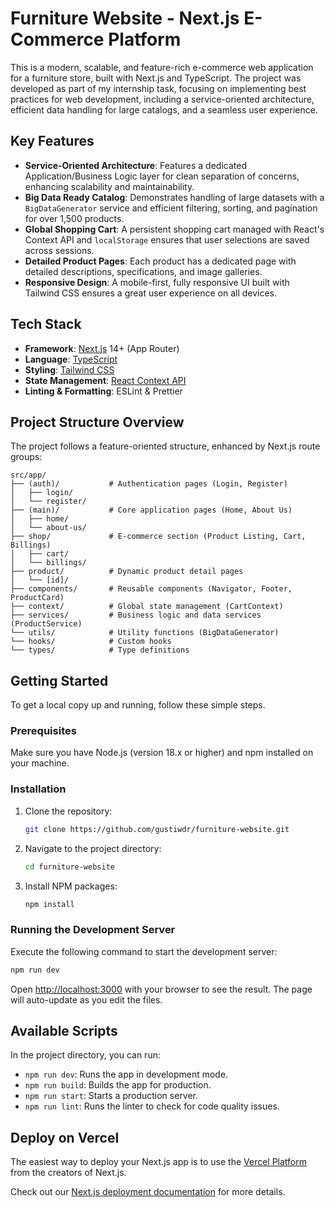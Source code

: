 # Furniture Website - Next.js E-Commerce Platform

This is a modern, scalable, and feature-rich e-commerce web application for a furniture store, built with Next.js and TypeScript. The project was developed as part of my internship task, focusing on implementing best practices for web development, including a service-oriented architecture, efficient data handling for large catalogs, and a seamless user experience.

## Key Features

- **Service-Oriented Architecture**: Features a dedicated Application/Business Logic layer for clean separation of concerns, enhancing scalability and maintainability.
- **Big Data Ready Catalog**: Demonstrates handling of large datasets with a `BigDataGenerator` service and efficient filtering, sorting, and pagination for over 1,500 products.
- **Global Shopping Cart**: A persistent shopping cart managed with React's Context API and `localStorage` ensures that user selections are saved across sessions.
- **Detailed Product Pages**: Each product has a dedicated page with detailed descriptions, specifications, and image galleries.
- **Responsive Design**: A mobile-first, fully responsive UI built with Tailwind CSS ensures a great user experience on all devices.

## Tech Stack

- **Framework**: [Next.js](https://nextjs.org/) 14+ (App Router)
- **Language**: [TypeScript](https://www.typescriptlang.org/)
- **Styling**: [Tailwind CSS](https://tailwindcss.com/)
- **State Management**: [React Context API](https://react.dev/learn/passing-data-deeply-with-context)
- **Linting & Formatting**: ESLint & Prettier

## Project Structure Overview

The project follows a feature-oriented structure, enhanced by Next.js route groups:

```
src/app/
├── (auth)/           # Authentication pages (Login, Register)
│   ├── login/
│   └── register/
├── (main)/           # Core application pages (Home, About Us)
│   ├── home/
│   └── about-us/
├── shop/             # E-commerce section (Product Listing, Cart, Billings)
│   ├── cart/
│   └── billings/
├── product/          # Dynamic product detail pages
│   └── [id]/
├── components/       # Reusable components (Navigator, Footer, ProductCard)
├── context/          # Global state management (CartContext)
├── services/         # Business logic and data services (ProductService)
└── utils/            # Utility functions (BigDataGenerator)
└── hooks/            # Custom hooks
└── types/            # Type definitions
```

## Getting Started

To get a local copy up and running, follow these simple steps.

### Prerequisites

Make sure you have Node.js (version 18.x or higher) and npm installed on your machine.

### Installation

1.  Clone the repository:
    ```bash
    git clone https://github.com/gustiwdr/furniture-website.git
    ```
2.  Navigate to the project directory:
    ```bash
    cd furniture-website
    ```
3.  Install NPM packages:
    ```bash
    npm install
    ```

### Running the Development Server

Execute the following command to start the development server:

```bash
npm run dev
```

Open [http://localhost:3000](http://localhost:3000) with your browser to see the result. The page will auto-update as you edit the files.

## Available Scripts

In the project directory, you can run:

- `npm run dev`: Runs the app in development mode.
- `npm run build`: Builds the app for production.
- `npm run start`: Starts a production server.
- `npm run lint`: Runs the linter to check for code quality issues.

## Deploy on Vercel

The easiest way to deploy your Next.js app is to use the [Vercel Platform](https://vercel.com/new?utm_medium=default-template&filter=next.js&utm_source=create-next-app&utm_campaign=create-next-app-readme) from the creators of Next.js.

Check out our [Next.js deployment documentation](https://nextjs.org/docs/app/building-your-application/deploying) for more details.
